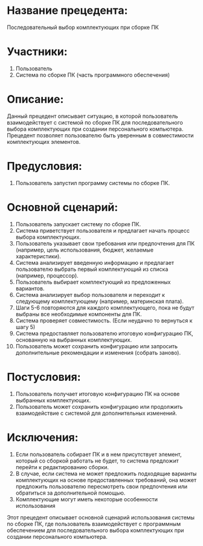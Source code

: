 # Название прецедента: 
Последовательный выбор комплектующих при сборке ПК

# Участники:
1. Пользователь
2. Система по сборке ПК (часть программного обеспечения)

# Описание: 
Данный прецедент описывает ситуацию, в которой пользователь взаимодействует с системой по сборке ПК для последовательного выбора комплектующих при создании персонального компьютера. Прецедент позволяет пользователю быть уверенным в совместимости комплектующих элементов.

# Предусловия:
1. Пользователь запустил программу системы по сборке ПК.

# Основной сценарий:
1. Пользователь запускает систему по сборке ПК.
2. Система приветствует пользователя и предлагает начать процесс выбора комплектующих.
3. Пользователь указывает свои требования или предпочтения для ПК (например, цель использования, бюджет, желаемые характеристики).
4. Система анализирует введенную информацию и предлагает пользователю выбрать первый комплектующий из списка (например, процессор).
5. Пользователь выбирает комплектующий из предложенных вариантов.
6. Система анализирует выбор пользователя и переходит к следующему комплектующему (например, материнская плата).
7. Шаги 5-6 повторяются для каждого комплектующего, пока не будут выбраны все необходимые компоненты для ПК.
8. Система проверяет совместимость. (Если неудачно то вернуться к шагу 5)
9. Система предоставляет пользователю итоговую конфигурацию ПК, основанную на выбранных комплектующих.
10. Пользователь может сохранить конфигурацию или запросить дополнительные рекомендации и изменения (собрать заново).

# Постусловия:
1. Пользователь получает итоговую конфигурацию ПК на основе выбранных комплектующих.
2. Пользователь может сохранить конфигурацию или продолжить взаимодействие с системой для дополнительных изменений.

# Исключения:
1. Если пользователь собирает ПК и в нем присутствует элемент, который со сборкой работать не будет, то система предложит перейти к редактированию сборки.
2. В случае, если система не может предложить подходящие варианты комплектующих на основе предоставленных требований, она может предложить пользователю пересмотреть свои предпочтения или обратиться за дополнительной помощью.
3. Комплектующие могут иметь некоторые особенности использования


Этот прецедент описывает основной сценарий использования системы по сборке ПК, где пользователь взаимодействует с программным обеспечением для последовательного выбора комплектующих при создании персонального компьютера.
